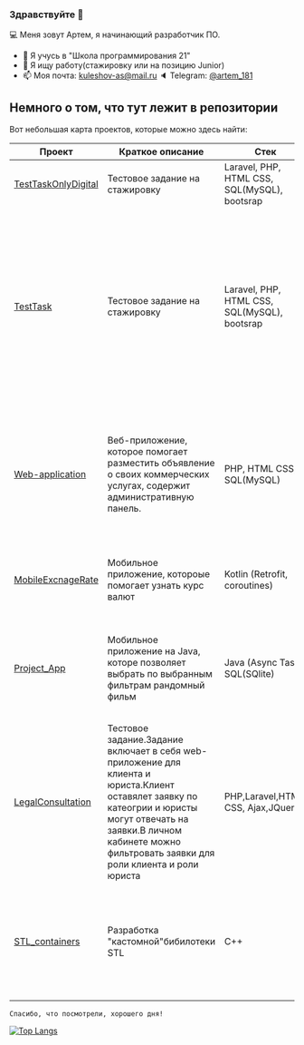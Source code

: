 ### Здравствуйте 👋
💻 Меня зовут Артем, я начинающий разработчик ПО.
- 🔭 Я учусь в "Школа программирования 21"
- 💼 Я ищу работу(стажировку или на позицию Junior)
- 📫 Моя почта: kuleshov-as@mail.ru
🔈 Telegram: [@artem_181](https://t.me/artem_181)
## Немного о том, что тут лежит в репозитории

Вот небольшая карта проектов, которые можно здесь найти:

Проект | Краткое описание | Стек | Комментарий
--------|-----------------|------|-------
[TestTaskOnlyDigital](https://github.com/levifeyd/TestTaskOnlyDigital) | Тестовое задание на стажировку| Laravel, PHP, HTML CSS, SQL(MySQL), bootsrap| Реализация API сервиса на Laravel
[TestTask](https://github.com/levifeyd/TestTask) | Тестовое задание на стажировку| Laravel, PHP, HTML CSS, SQL(MySQL), bootsrap| Ссылка на домен https://laravel-b8vz.frb.io/. Приложение включает : (Авторизацию + Регистрацию), две роли : Пользователь и Менеджер, форма обратной связи, страницу со списком заявок на обюратную связь и отправкой email на почту Менеджера.
[Web-application](https://github.com/levifeyd/Web-application) | Веб-приложение, которое помогает разместить объявление о своих коммерческих услугах, содержит административную панель. | PHP, HTML CSS, SQL(MySQL)| Использовался локальный сервер OpenServer, административная панель позволяет редактировать содержимое сайта с объявлением. Для хранения данных использовал базу данных MySQL.
[MobileExcnageRate](https://github.com/levifeyd/MobileExcnageRate) | Мобильное приложение, котороые помогает узнать курс валют | Kotlin (Retrofit, coroutines) | Прилоежние подключается к API "Приват Банк", делает запрос на получение данных о курсе валют
[Project_App](https://github.com/levifeyd/Project_App) |Мобильное приложение на Java, которе позволяет выбрать по выбранным фильтрам рандомный фильм| Java (Async Task), SQL(SQlite) | Приложение подключается к API "Кинопоиск" и деалет запрос для получения данных о рандомном фильме по выбранным фильтрам.
[LegalConsultation](https://github.com/levifeyd/LegalConsultation) | Тестовое задание.Задание включает в себя web-приложение для клиента и юриста.Клиент оставялет заявку по катеогрии и юристы могут отвечать на заявки.В личном кабинете можно фильтровать заявки для роли клиента и роли юриста| PHP,Laravel,HTML, CSS, Ajax,JQuery |
[STL_containers](https://github.com/levifeyd/containers) | Разработка "кастомной"бибилотеки STL | С++ | Учебный проект для изуение алгоритмов и структур данных, реализация структур данных Stack(стэк), Queue(очередь), List, Map, Set, MultiSet,Vector.

`Спасибо, что посмотрели, хорошего дня!`


[![Top Langs](https://github-readme-stats.vercel.app/api/top-langs/?username=levifeyd)](https://github.com/anuraghazra/github-readme-stats)



<!--
**levifeyd/levifeyd** is a ✨ _special_ ✨ repository because its `README.md` (this file) appears on your GitHub profile.
